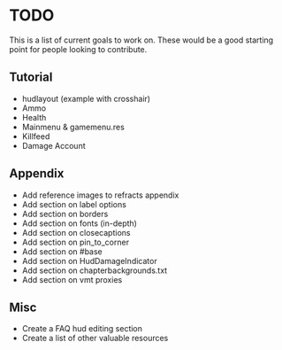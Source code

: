 # TODO

This is a list of current goals to work on. These would be a good starting point for people looking to contribute.

## Tutorial

* hudlayout (example with crosshair)
* Ammo
* Health
* Mainmenu & gamemenu.res
* Killfeed
* Damage Account

## Appendix

* Add reference images to refracts appendix
* Add section on label options
* Add section on borders
* Add section on fonts (in-depth)
* Add section on closecaptions
* Add section on pin_to_corner
* Add section on #base
* Add section on HudDamageIndicator
* Add section on chapterbackgrounds.txt
* Add section on vmt proxies

## Misc

* Create a FAQ hud editing section
* Create a list of other valuable resources
